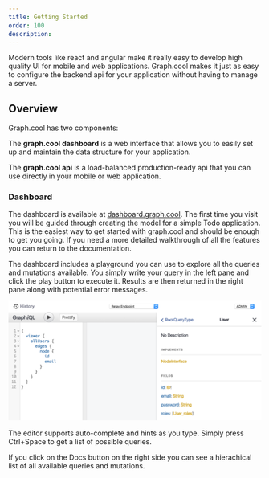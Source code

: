 ```yaml
---
title: Getting Started
order: 100
description:
---
```


Modern tools like react and angular make it really easy to develop high quality UI for mobile and web applications. Graph.cool makes it just as easy to configure the backend api for your application without having to manage a server.

## Overview

Graph.cool has two components:

The **graph.cool dashboard** is a web interface that allows you to easily set up and maintain the data structure for your application.

The **graph.cool api** is a load-balanced production-ready api that you can use directly in your mobile or web application.

### Dashboard

The dashboard is available at [dashboard.graph.cool](https://dashboard.graph.cool). The first time you visit you will be guided through creating the model for a simple Todo application. This is the easiest way to get started with graph.cool and should be enough to get you going. If you need a more detailed walkthrough of all the features you can return to the documentation.

The dashboard includes a playground you can use to explore all the queries and mutations available. You simply write your query in the left pane and click the play button to execute it. Results are then returned in the right pane along with potential error messages.

![graph.cool playground](../../img/playground.png)

The editor supports auto-complete and hints as you type. Simply press Ctrl+Space to get a list of possible queries.

If you click on the Docs button on the right side you can see a hierachical list of all available queries and mutations.

